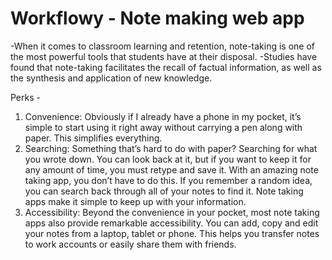 # Workflowy - Note making web app

-When it comes to classroom learning and retention, note-taking is one of the most powerful tools that students have at their disposal.
-Studies have found that note-taking facilitates the recall of factual information, as well as the synthesis and application of new knowledge.

Perks -
  1. Convenience: Obviously if I already have a phone in my pocket, it’s simple to start using it right away without carrying a pen along with paper. This simplifies everything.
  2. Searching: Something that’s hard to do with paper? Searching for what you wrote down. You can look back at it, but if you want to keep it for any amount of time, you must retype and save it. With an amazing note taking app, you don’t have to do this. If you remember a random idea, you can search back through all of your notes to find it. Note taking apps make it simple to keep up with your information.
  3. Accessibility: Beyond the convenience in your pocket, most note taking apps also provide remarkable accessibility. You can add, copy and edit your notes from a laptop, tablet or phone. This helps you transfer notes to work accounts or easily share them with friends.
